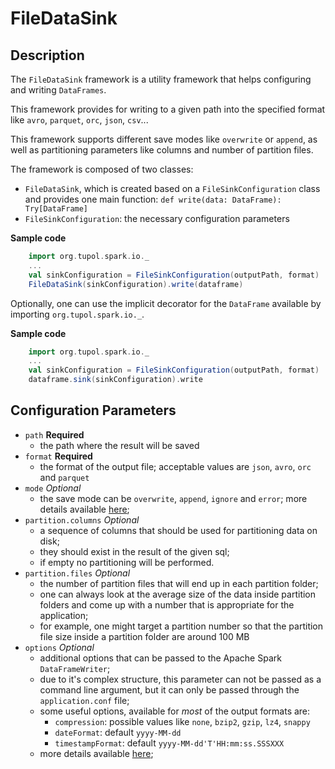 # FileDataSink


## Description

The `FileDataSink` framework is a utility framework that helps configuring and writing `DataFrames`.

This framework provides for writing to a given path into the specified format like `avro`, `parquet`, `orc`,
`json`, `csv`...

This framework supports different save modes like `overwrite` or `append`, as well as partitioning parameters like
columns and number of partition files.

The framework is composed of two classes:
- `FileDataSink`, which is created based on a `FileSinkConfiguration` class and provides one main function:
    `def write(data: DataFrame): Try[DataFrame]`
- `FileSinkConfiguration`: the necessary configuration parameters

**Sample code**
```scala
    import org.tupol.spark.io._
    ...
    val sinkConfiguration = FileSinkConfiguration(outputPath, format)
    FileDataSink(sinkConfiguration).write(dataframe)
```

Optionally, one can use the implicit decorator for the `DataFrame` available by importing `org.tupol.spark.io._`.

**Sample code**
```scala
    import org.tupol.spark.io._
    ...
    val sinkConfiguration = FileSinkConfiguration(outputPath, format)
    dataframe.sink(sinkConfiguration).write
```


## Configuration Parameters

- `path` **Required**
  - the path where the result will be saved
- `format` **Required**
  - the format of the output file; acceptable values are `json`, `avro`, `orc` and `parquet`
- `mode` *Optional*
  - the save mode can be `overwrite`, `append`, `ignore` and `error`; more details available
  [here](https://spark.apache.org/docs/2.3.1/api/scala/#org.apache.spark.sql.DataFrameWriter);
- `partition.columns` *Optional*
  - a sequence of columns that should be used for partitioning data on disk;
  - they should exist in the result of the given sql;
  - if empty no partitioning will be performed.
- `partition.files` *Optional*
  - the number of partition files that will end up in each partition folder;
  - one can always look at the average size of the data inside partition folders and come up with a number that is
    appropriate for the application;
  - for example, one might target a partition number so that the partition file size inside a
    partition folder are around 100 MB
- `options` *Optional*
  - additional options that can be passed to the Apache Spark `DataFrameWriter`;
  - due to it's complex structure, this parameter can not be passed as a command line argument, but it can only be
    passed through the `application.conf` file;
  - some useful options, available for *most* of the output formats are:
    - `compression`:  possible values like `none`, `bzip2`, `gzip`, `lz4`, `snappy`
    - `dateFormat`: default `yyyy-MM-dd`
    - `timestampFormat`: default `yyyy-MM-dd'T'HH:mm:ss.SSSXXX`
  - more details available [here](https://spark.apache.org/docs/2.3.1/api/scala/#org.apache.spark.sql.DataFrameWriter);

